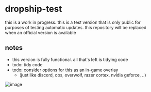# dropship-test

this is a work in progress. this is a test version that is only public for purposes of testing automatic updates. this repository will be replaced when an official version is available

## notes
- this version is fully functional. all that's left is tidying code
- todo: tidy code
- todo: consider options for this as an in-game overlay
  - (just like discord, obs, overwolf, razer cortex, nvidia geforce, ..)

![image](https://github.com/stowmyy/dropship-test/assets/120167078/1e97ef82-d6df-4d9a-8933-458d5e2783bf)
